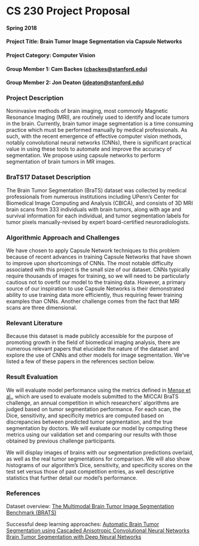 # CS 230 Project Proposal
#### Spring 2018

#### Project Title: Brain Tumor Image Segmentation via Capsule Networks
####  Project Category: Computer Vision
#### Group Member 1: Cam Backes (cbackes@stanford.edu)
#### Group Member 2: Jon Deaton (jdeaton@stanford.edu)

### Project Description
Noninvasive methods of brain imaging, most commonly Magnetic Resonance Imaging (MRI), are routinely
used to identify and locate tumors in the brain. Currently, brain tumor image segmentation is a 
time consuming practice which must be performed manually by medical professionals. As such, with
the recent emergence of effective computer vision methods, notably convolutional neural networks 
(CNNs), there is significant practical value in using these tools to automate and improve the 
accuracy of segmentation. We propose using capsule networks to perform segmentation of brain 
tumors in MR images.

### BraTS17 Dataset Description
The Brain Tumor Segmentation (BraTS) dataset was collected by medical professionals from numerous 
institutions including UPenn’s Center for Biomedical Image Computing and Analysis (CBICA), and 
consists of 3D MRI brain scans from 333 individuals with brain tumors, along with age and survival 
information for each individual, and tumor segmentation labels for tumor pixels manually-revised 
by expert board-certified neuroradiologists.

### Algorithmic Approach and Challenges
We have chosen to apply Capsule Network techniques to this problem because of recent advances in 
training Capsule Networks that have shown to improve upon shortcomings of CNNs. The most notable 
difficulty associated with this project is the small size of our dataset. CNNs typically require 
thousands of images for training, so we will need to be particularly cautious not to overfit our 
model to the training data. However, a primary source of our inspiration to use Capsule Networks 
is their demonstrated ability to use training data more efficiently, thus requiring fewer training 
examples than CNNs. Another challenge comes from the fact that MRI scans are three dimensional.

### Relevant Literature
Because this dataset is made publicly accessible for the purpose of promoting growth in the field of 
biomedical imaging analysis, there are numerous relevant papers that elucidate the nature of 
the dataset and explore the use of CNNs and other models for image segmentation. We’ve listed a 
few of these papers in the references section below.

### Result Evaluation
We will evaluate model performance using the metrics defined in [Mense et al.][1], which are used to 
evaluate models submitted to the MICCAI BraTS challenge, an annual competition in which 
researchers’ algorithms are judged based on tumor segmentation performance. For each scan, the 
Dice, sensitivity, and specificity metrics are computed based on discrepancies between predicted 
tumor segmentation, and the true segmentation by doctors. We will evaluate our model by computing 
these metrics using our validation set and comparing our results with those obtained by previous 
challenge participants.

We will display images of brains with our segmentation predictions overlaid, as well as the real 
tumor segmentations for comparison. We will also show histograms of our algorithm’s Dice, 
sensitivity, and specificity scores on the test set versus those of past competition entries, as 
well descriptive statistics that further detail our model’s performance.

### References
Dataset overview:
[The Multimodal Brain Tumor Image Segmentation Benchmark (BRATS)][1]

Successful deep learning approaches:
[Automatic Brain Tumor Segmentation using Cascaded Anisotropic Convolutional Neural Networks][2]
[Brain Tumor Segmentation with Deep Neural Networks][3]

[1]:https://www.ncbi.nlm.nih.gov/pubmed/25494501
[2]:https://arxiv.org/abs/1709.00382
[3]:https://arxiv.org/pdf/1505.03540.pdf

